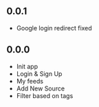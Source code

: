 ## 0.0.1

- Google login redirect fixed


## 0.0.0

- Init app
- Login & Sign Up
- My feeds
- Add New Source
- Filter based on tags
